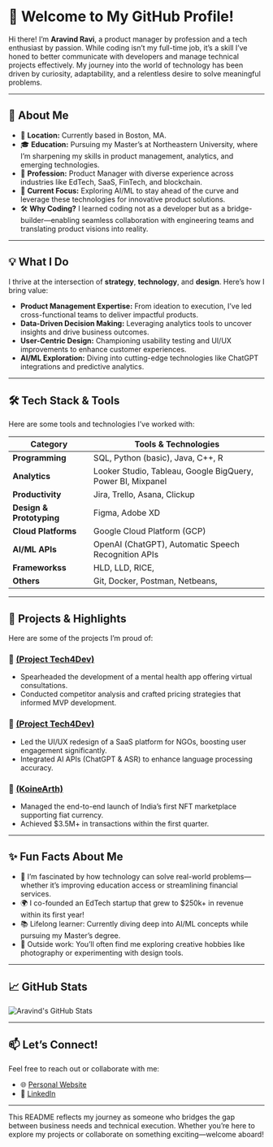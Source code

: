 # 👋 Welcome to My GitHub Profile!

Hi there! I’m **Aravind Ravi**, a product manager by profession and a tech enthusiast by passion. While coding isn’t my full-time job, it’s a skill I’ve honed to better communicate with developers and manage technical projects effectively. My journey into the world of technology has been driven by curiosity, adaptability, and a relentless desire to solve meaningful problems.

---

## 🌟 About Me

- 📍 **Location:** Currently based in Boston, MA.  
- 🎓 **Education:** Pursuing my Master’s at Northeastern University, where I’m sharpening my skills in product management, analytics, and emerging technologies.  
- 💼 **Profession:** Product Manager with diverse experience across industries like EdTech, SaaS, FinTech, and blockchain.  
- 🤖 **Current Focus:** Exploring AI/ML to stay ahead of the curve and leverage these technologies for innovative product solutions.  
- 🛠️ **Why Coding?** I learned coding not as a developer but as a bridge-builder—enabling seamless collaboration with engineering teams and translating product visions into reality.

---

## 💡 What I Do

I thrive at the intersection of **strategy**, **technology**, and **design**. Here’s how I bring value:

- **Product Management Expertise:** From ideation to execution, I’ve led cross-functional teams to deliver impactful products.
- **Data-Driven Decision Making:** Leveraging analytics tools to uncover insights and drive business outcomes.
- **User-Centric Design:** Championing usability testing and UI/UX improvements to enhance customer experiences.
- **AI/ML Exploration:** Diving into cutting-edge technologies like ChatGPT integrations and predictive analytics.

---

## 🛠️ Tech Stack & Tools

Here are some tools and technologies I’ve worked with:

| Category            | Tools & Technologies                                                                 |
|---------------------|--------------------------------------------------------------------------------------|
| **Programming**     | SQL, Python (basic), Java, C++, R                                                    |
| **Analytics**  | Looker Studio, Tableau, Google BigQuery, Power BI, Mixpanel                               |
| **Productivity**    | Jira, Trello, Asana, Clickup                                                         |
| **Design & Prototyping** | Figma, Adobe XD                                                                 |
| **Cloud Platforms** | Google Cloud Platform (GCP)                                                          |
| **AI/ML APIs**      | OpenAI (ChatGPT), Automatic Speech Recognition APIs                                  |
| **Frameworkss**     |   HLD, LLD, RICE,                                                                    |
| **Others**      | Git, Docker, Postman, Netbeans,                                                          |

---

## 🚀 Projects & Highlights

Here are some of the projects I’m proud of:

### 🔗 <a href="[Tech Enabled Precision Farming](https://aravindravi.sites.northeastern.edu/portfolio/sowing-innovation-glifics-impact-on-precision-agriculture/)" target="_blank">(Project Tech4Dev)</a>
- Spearheaded the development of a mental health app offering virtual consultations.
- Conducted competitor analysis and crafted pricing strategies that informed MVP development.

### 🔗 <a href="[Glific SaaS Platform Redesign](https://aravindravi.sites.northeastern.edu/portfolio/redesigning-glific/)" target="_blank">(Project Tech4Dev)</a>
- Led the UI/UX redesign of a SaaS platform for NGOs, boosting user engagement significantly.
- Integrated AI APIs (ChatGPT & ASR) to enhance language processing accuracy.

### 🔗 <a href="[NFT Marketplace Launch " target="_blank](https://aravindravi.sites.northeastern.edu/portfolio/from-ideas-to-impact-building-ngagen/)">(KoineArth)</a>
- Managed the end-to-end launch of India’s first NFT marketplace supporting fiat currency.
- Achieved $3.5M+ in transactions within the first quarter.

---

## ✨ Fun Facts About Me

- 🧠 I’m fascinated by how technology can solve real-world problems—whether it’s improving education access or streamlining financial services.
- 🌍 I co-founded an EdTech startup that grew to $250k+ in revenue within its first year!
- 📚 Lifelong learner: Currently diving deep into AI/ML concepts while pursuing my Master’s degree.
- 🎨 Outside work: You’ll often find me exploring creative hobbies like photography or experimenting with design tools.

---

## 📈 GitHub Stats

![Aravind's GitHub Stats](samplelink)

---

## 📫 Let’s Connect!

Feel free to reach out or collaborate with me:

- 🌐 <a href="https://aravindravi.sites.northeastern.edu/" target="_blank">Personal Website</a>  
- 💼 <a href="https://www.linkedin.com/in/-aravindravi/" target="_blank">LinkedIn</a>  

---

This README reflects my journey as someone who bridges the gap between business needs and technical execution. Whether you’re here to explore my projects or collaborate on something exciting—welcome aboard!
